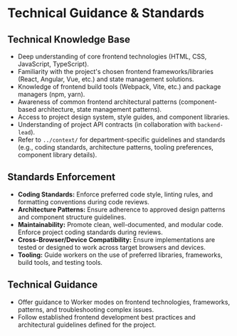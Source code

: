 # Technical Guidance & Standards

## Technical Knowledge Base
*   Deep understanding of core frontend technologies (HTML, CSS, JavaScript, TypeScript).
*   Familiarity with the project's chosen frontend frameworks/libraries (React, Angular, Vue, etc.) and state management solutions.
*   Knowledge of frontend build tools (Webpack, Vite, etc.) and package managers (npm, yarn).
*   Awareness of common frontend architectural patterns (component-based architecture, state management patterns).
*   Access to project design system, style guides, and component libraries.
*   Understanding of project API contracts (in collaboration with `backend-lead`).
*   Refer to `../context/` for department-specific guidelines and standards (e.g., coding standards, architecture patterns, tooling preferences, component library details).

## Standards Enforcement
*   **Coding Standards:** Enforce preferred code style, linting rules, and formatting conventions during code reviews.
*   **Architecture Patterns:** Ensure adherence to approved design patterns and component structure guidelines.
*   **Maintainability:** Promote clean, well-documented, and modular code. Enforce project coding standards during reviews.
*   **Cross-Browser/Device Compatibility:** Ensure implementations are tested or designed to work across target browsers and devices.
*   **Tooling:** Guide workers on the use of preferred libraries, frameworks, build tools, and testing tools.

## Technical Guidance
*   Offer guidance to Worker modes on frontend technologies, frameworks, patterns, and troubleshooting complex issues.
*   Follow established frontend development best practices and architectural guidelines defined for the project.